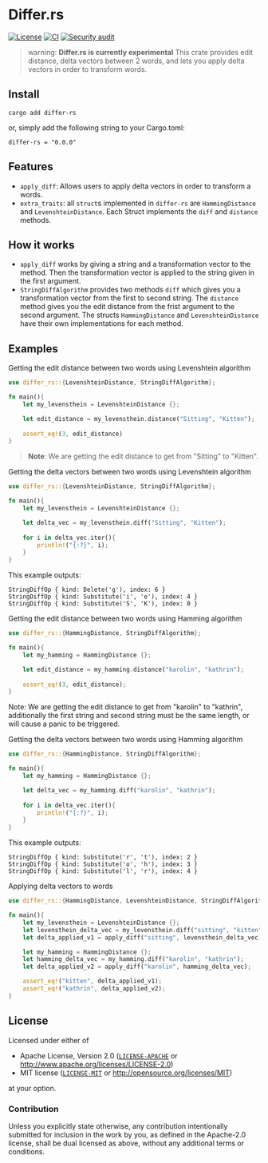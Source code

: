 # Differ.rs
[![License](https://img.shields.io/badge/license-MIT%20%26%20Apache%202.0-green)](#license)
[![CI](https://github.com/nlp-rs/differ.rs/actions/workflows/main.yml/badge.svg)](https://github.com/nlp-rs/differ.rs/actions/workflows/main.yml)
[![Security audit](https://github.com/nlp-rs/differ.rs/actions/workflows/security-audit.yml/badge.svg)](https://github.com/nlp-rs/differ.rs/actions/workflows/security-audit.yml)
> warning: **Differ.rs is currently experimental**
This crate provides edit distance, delta vectors between 2 words, and lets you apply delta vectors in order to transform words.

## Install
```shell
cargo add differ-rs
```
or, simply add the following string to your Cargo.toml:
```
differ-rs = "0.0.0"
```

## Features
* `apply_diff`: Allows users to apply delta vectors in order to transform a words.
* `extra_traits`: all `struct`s implemented in `differ-rs` are `HammingDistance` and `LevenshteinDistance`. Each Struct implements the `diff` and `distance` methods. 

## How it works
* `apply_diff` works by giving a string and a transformation vector to the method. Then the transformation vector is applied to the string given in the first argument.
* `StringDiffAlgorithm` provides two methods `diff` which gives you a transformation vector from the first to second string. The `distance` method gives you the edit distance from the frist argument to the second argument. The structs `HammingDistance` and `LevenshteinDistance` have their own implementations for each method.

## Examples

Getting the edit distance between two words using Levenshtein algorithm 
```rs
use differ_rs::{LevenshteinDistance, StringDiffAlgorithm};

fn main(){
    let my_levensthein = LevenshteinDistance {};

    let edit_distance = my_levensthein.distance("Sitting", "Kitten");
    
    assert_eq!(3, edit_distance)
}
```
> **Note**: We are getting the edit distance to get from "Sitting" to "Kitten".

Getting the delta vectors between two words using Levenshtein algorithm 
```rs
use differ_rs::{LevenshteinDistance, StringDiffAlgorithm};

fn main(){
    let my_levensthein = LevenshteinDistance {};

    let delta_vec = my_levensthein.diff("Sitting", "Kitten");
    
    for i in delta_vec.iter(){
        println!("{:?}", i);
    }
}
```

This example outputs:

```text
StringDiffOp { kind: Delete('g'), index: 6 }
StringDiffOp { kind: Substitute('i', 'e'), index: 4 }
StringDiffOp { kind: Substitute('S', 'K'), index: 0 }
```

Getting the edit distance between two words using Hamming algorithm 
```rs
use differ_rs::{HammingDistance, StringDiffAlgorithm};

fn main(){
    let my_hamming = HammingDistance {};

    let edit_distance = my_hamming.distance("karolin", "kathrin");
    
    assert_eq!(3, edit_distance);
}
```
Note: We are getting the edit distance to get from "karolin" to "kathrin",
additionally the first string and second string must be the same length, or
will cause a panic to be triggered. 


Getting the delta vectors between two words using Hamming algorithm 
```rs
use differ_rs::{HammingDistance, StringDiffAlgorithm};

fn main(){
    let my_hamming = HammingDistance {};

    let delta_vec = my_hamming.diff("karolin", "kathrin");
    
    for i in delta_vec.iter(){
        println!("{:?}", i);
    }
}
```
This example outputs:

```text
StringDiffOp { kind: Substitute('r', 't'), index: 2 }
StringDiffOp { kind: Substitute('o', 'h'), index: 3 }
StringDiffOp { kind: Substitute('l', 'r'), index: 4 }
```

Applying delta vectors to words
```rs
use differ_rs::{HammingDistance, LevenshteinDistance, StringDiffAlgorithm,apply_diff};

fn main(){
    let my_levensthein = LevenshteinDistance {};
    let levensthein_delta_vec = my_levensthein.diff("sitting", "kitten");
    let delta_applied_v1 = apply_diff("sitting", levensthein_delta_vec);

    let my_hamming = HammingDistance {};
    let hamming_delta_vec = my_hamming.diff("karolin", "kathrin");
    let delta_applied_v2 = apply_diff("karolin", hamming_delta_vec);

    assert_eq!("kitten", delta_applied_v1);
    assert_eq!("kathrin", delta_applied_v2);
}
```

## License
Licensed under either of
 * Apache License, Version 2.0 ([`LICENSE-APACHE`](LICENSE-APACHE) or http://www.apache.org/licenses/LICENSE-2.0)
 * MIT license ([`LICENSE-MIT`](LICENSE-MIT) or http://opensource.org/licenses/MIT)

at your option.

### Contribution
Unless you explicitly state otherwise, any contribution intentionally submitted for inclusion in the work by you, as defined in the Apache-2.0 license, shall be dual licensed as above, without any additional terms or conditions.
